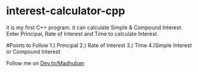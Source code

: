 # interest-calculator-cpp
it is my first C++ program. it can calculate Simple &amp; Compound Interest. Enter Principal, Rate of Interest and Time to calculate Interest.

#Points to Follow
1.) Principal
2.) Rate of Interest
3.) Time
4.)Simple Interest or Compound Interest

Follow me on [Dev.to/Madhuban](https://dev.to/madhubankhatri)
